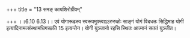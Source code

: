 +++
title = "13 समङ् कायशिरोग्रीवम्"

+++
।।6.10 6.13।। एवं योगारूढस्य स्वरूपमुक्त्वाऽऽरुरुक्षोः साङ्गं योगं विदधतः
सिद्धिमाह योगी इत्यादिनामत्संस्थामधिगच्छति 15 इत्यन्तेन। योगी युञ्जानो
रहसि स्थितः आत्मानं सततं युञ्जीत।
